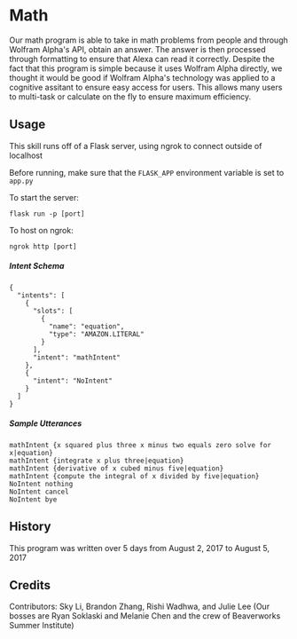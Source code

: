 
# Math
Our math program is able to take in math problems from people and through Wolfram Alpha's API, obtain an answer. The answer is then processed through formatting to ensure that Alexa can read it correctly.  Despite the fact that this program is simple because it uses Wolfram Alpha directly, we thought it would be good if Wolfram Alpha's technology was applied to a cognitive assitant to ensure easy access for users.  This allows many users to multi-task or calculate on the fly to ensure maximum efficiency.  

## Usage

This skill runs off of a Flask server, using ngrok to connect outside of localhost

Before running, make sure that the ```FLASK_APP``` environment variable is set to ```app.py```

To start the server:
```
flask run -p [port]
```

To host on ngrok:
```
ngrok http [port]
```  

##### Intent Schema
```
{
  "intents": [
    {
      "slots": [
        {
          "name": "equation",
          "type": "AMAZON.LITERAL"
        }
      ],
      "intent": "mathIntent"
    },
    {
      "intent": "NoIntent"
    }
  ]
}
```
##### Sample Utterances
```
mathIntent {x squared plus three x minus two equals zero solve for x|equation}
mathIntent {integrate x plus three|equation}
mathIntent {derivative of x cubed minus five|equation}
mathIntent {compute the integral of x divided by five|equation}
NoIntent nothing
NoIntent cancel
NoIntent bye
```

## History
This program was written over 5 days from August 2, 2017 to August 5, 2017

## Credits
Contributors: Sky Li, Brandon Zhang, Rishi Wadhwa, and Julie Lee (Our bosses are Ryan Soklaski and Melanie Chen and the crew of Beaverworks Summer Institute)
 
